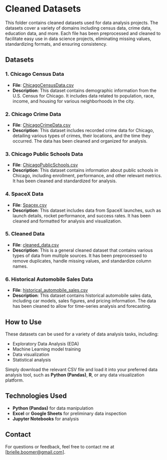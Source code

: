 # Cleaned Datasets

This folder contains cleaned datasets used for data analysis projects. The datasets cover a variety of domains including census data, crime data, education data, and more. Each file has been preprocessed and cleaned to facilitate easy use in data science projects, eliminating missing values, standardizing formats, and ensuring consistency.

## Datasets

### 1. **Chicago Census Data**
   - **File**: [ChicagoCensusData.csv](./ChicagoCensusData.csv)
   - **Description**: This dataset contains demographic information from the U.S. Census for Chicago. It includes data related to population, race, income, and housing for various neighborhoods in the city.

### 2. **Chicago Crime Data**
   - **File**: [ChicagoCrimeData.csv](./ChicagoCrimeData.csv)
   - **Description**: This dataset includes recorded crime data for Chicago, detailing various types of crimes, their locations, and the time they occurred. The data has been cleaned and organized for analysis.

### 3. **Chicago Public Schools Data**
   - **File**: [ChicagoPublicSchools.csv](./ChicagoPublicSchools.csv)
   - **Description**: This dataset contains information about public schools in Chicago, including enrollment, performance, and other relevant metrics. It has been cleaned and standardized for analysis.

### 4. **SpaceX Data**
   - **File**: [Spacex.csv](./Spacex.csv)
   - **Description**: This dataset includes data from SpaceX launches, such as launch details, rocket performance, and success rates. It has been cleaned and formatted for analysis and visualization.

### 5. **Cleaned Data**
   - **File**: [cleaned_data.csv](./cleaned_data.csv)
   - **Description**: This is a general cleaned dataset that contains various types of data from multiple sources. It has been preprocessed to remove duplicates, handle missing values, and standardize column names.

### 6. **Historical Automobile Sales Data**
   - **File**: [historical_automobile_sales.csv](./historical_automobile_sales.csv)
   - **Description**: This dataset contains historical automobile sales data, including car models, sales figures, and pricing information. The data has been cleaned to allow for time-series analysis and forecasting.

## How to Use
These datasets can be used for a variety of data analysis tasks, including:
- Exploratory Data Analysis (EDA)
- Machine Learning model training
- Data visualization
- Statistical analysis

Simply download the relevant CSV file and load it into your preferred data analysis tool, such as **Python (Pandas)**, **R**, or any data visualization platform.

## Technologies Used
- **Python (Pandas)** for data manipulation
- **Excel** or **Google Sheets** for preliminary data inspection
- **Jupyter Notebooks** for analysis

## Contact
For questions or feedback, feel free to contact me at [brielle.boomer@gmail.com].


